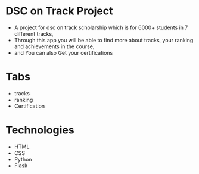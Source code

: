 # DSC on Track Project
- A project for dsc on track scholarship which is for 6000+ students in 7 different tracks, 
- Through this app you will be able to find more about tracks, your ranking and achievements in the course,
- and You can also Get your certifications


# Tabs
- tracks
- ranking
- Certification


# Technologies
- HTML
- CSS
- Python
- Flask